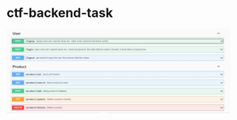 # ctf-backend-task

![alt text](https://github.com/Sanjeev-Karthick/ctf-backend-task/blob/main/routes.jpg)
